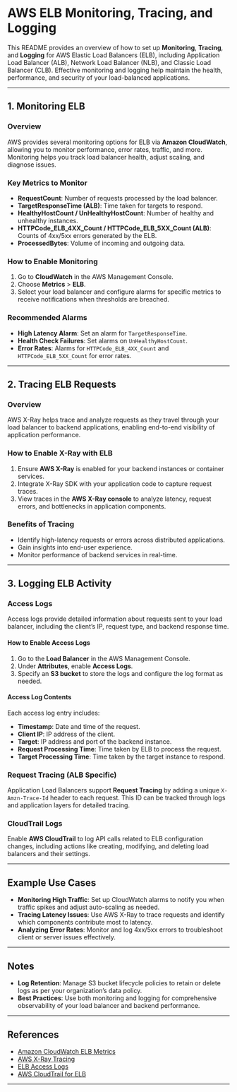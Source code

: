 # AWS ELB Monitoring, Tracing, and Logging

This README provides an overview of how to set up **Monitoring**, **Tracing**, and **Logging** for AWS Elastic Load Balancers (ELB), including Application Load Balancer (ALB), Network Load Balancer (NLB), and Classic Load Balancer (CLB). Effective monitoring and logging help maintain the health, performance, and security of your load-balanced applications.

---

## 1. Monitoring ELB

### Overview
AWS provides several monitoring options for ELB via **Amazon CloudWatch**, allowing you to monitor performance, error rates, traffic, and more. Monitoring helps you track load balancer health, adjust scaling, and diagnose issues.

### Key Metrics to Monitor
- **RequestCount**: Number of requests processed by the load balancer.
- **TargetResponseTime (ALB)**: Time taken for targets to respond.
- **HealthyHostCount / UnHealthyHostCount**: Number of healthy and unhealthy instances.
- **HTTPCode_ELB_4XX_Count / HTTPCode_ELB_5XX_Count (ALB)**: Counts of 4xx/5xx errors generated by the ELB.
- **ProcessedBytes**: Volume of incoming and outgoing data.

### How to Enable Monitoring
1. Go to **CloudWatch** in the AWS Management Console.
2. Choose **Metrics** > **ELB**.
3. Select your load balancer and configure alarms for specific metrics to receive notifications when thresholds are breached.

### Recommended Alarms
- **High Latency Alarm**: Set an alarm for `TargetResponseTime`.
- **Health Check Failures**: Set alarms on `UnHealthyHostCount`.
- **Error Rates**: Alarms for `HTTPCode_ELB_4XX_Count` and `HTTPCode_ELB_5XX_Count` for error rates.

---

## 2. Tracing ELB Requests

### Overview
AWS X-Ray helps trace and analyze requests as they travel through your load balancer to backend applications, enabling end-to-end visibility of application performance.

### How to Enable X-Ray with ELB
1. Ensure **AWS X-Ray** is enabled for your backend instances or container services.
2. Integrate X-Ray SDK with your application code to capture request traces.
3. View traces in the **AWS X-Ray console** to analyze latency, request errors, and bottlenecks in application components.

### Benefits of Tracing
- Identify high-latency requests or errors across distributed applications.
- Gain insights into end-user experience.
- Monitor performance of backend services in real-time.

---

## 3. Logging ELB Activity

### Access Logs
Access logs provide detailed information about requests sent to your load balancer, including the client’s IP, request type, and backend response time.

#### How to Enable Access Logs
1. Go to the **Load Balancer** in the AWS Management Console.
2. Under **Attributes**, enable **Access Logs**.
3. Specify an **S3 bucket** to store the logs and configure the log format as needed.

#### Access Log Contents
Each access log entry includes:
- **Timestamp**: Date and time of the request.
- **Client IP**: IP address of the client.
- **Target**: IP address and port of the backend instance.
- **Request Processing Time**: Time taken by ELB to process the request.
- **Target Processing Time**: Time taken by the target instance to respond.

### Request Tracing (ALB Specific)
Application Load Balancers support **Request Tracing** by adding a unique `X-Amzn-Trace-Id` header to each request. This ID can be tracked through logs and application layers for detailed tracing.

### CloudTrail Logs
Enable **AWS CloudTrail** to log API calls related to ELB configuration changes, including actions like creating, modifying, and deleting load balancers and their settings.

---

## Example Use Cases

- **Monitoring High Traffic**: Set up CloudWatch alarms to notify you when traffic spikes and adjust auto-scaling as needed.
- **Tracing Latency Issues**: Use AWS X-Ray to trace requests and identify which components contribute most to latency.
- **Analyzing Error Rates**: Monitor and log 4xx/5xx errors to troubleshoot client or server issues effectively.

---

## Notes
- **Log Retention**: Manage S3 bucket lifecycle policies to retain or delete logs as per your organization’s data policy.
- **Best Practices**: Use both monitoring and logging for comprehensive observability of your load balancer and backend performance.

---

## References
- [Amazon CloudWatch ELB Metrics](https://docs.aws.amazon.com/elasticloadbalancing/latest/userguide/load-balancer-cloudwatch-metrics.html)
- [AWS X-Ray Tracing](https://docs.aws.amazon.com/xray/latest/devguide/aws-xray.html)
- [ELB Access Logs](https://docs.aws.amazon.com/elasticloadbalancing/latest/application/load-balancer-access-logs.html)
- [AWS CloudTrail for ELB](https://docs.aws.amazon.com/elasticloadbalancing/latest/userguide/elb-cloudtrail-logs.html)

---

